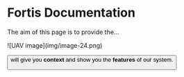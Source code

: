<!-- import ImageByColorMode from '../components/ImageByColorMode/ImageByColorMode.js';

<ImageByColorMode 
lightModeImage="./img/mrs_f4f_large_light.png"
darkModeImage="./img/mrs_f4f_large_dark.png"
/> -->

<h1>Fortis Documentation</h1>

<div class="sideBySide">

<div class="text">
<p>
The aim of this page is to provide the...
</p>
</div>

<div class="image">
  ![UAV image](img/image-24.png)
</div>

</div>

<Button label="📖 Documentation" link="/docs/introduction" /> will give you **context** and show you the **features** of our system.

<!-- Don't forget to check out our <Button label="✏️ blog" link="/blog" /> to read about our latest updates. -->

<!-- **Note on versioning:** Older versions of the documentation are preserved, but not maintained anymore. -->
